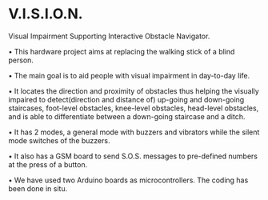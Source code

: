 V.I.S.I.O.N.
============



Visual Impairment Supporting Interactive Obstacle Navigator.

• This hardware project aims at replacing the walking stick of a blind person.

• The main goal is to aid people with visual impairment in day-to-day life.

• It locates the direction and proximity of obstacles thus helping the visually impaired to detect(direction and distance of) up-going and down-going staircases, foot-level obstacles, knee-level obstacles, head-level obstacles, and is able to differentiate between a down-going staircase and a ditch.

• It has 2 modes, a general mode with buzzers and vibrators while the silent mode switches of the buzzers.

• It also has a GSM board to send S.O.S. messages to pre-defined numbers at the press of a button.

• We have used two Arduino boards as microcontrollers. The coding has been done in situ.
